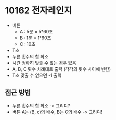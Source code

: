 10162 전자레인지
=============
* 버튼
    * A : 5분 = 5*60초
    * B : 1분 = 1*60초
    * C : 10초
* T초
* 누른 횟수의 합 최소
* 시간 정확히 맞출 수 없는 경우 있음
* A, B, C 횟수 차례대로 출력 (각각의 횟수 사이에 빈칸)
* T초 맞출 수 없으면 -1 출력

접근 방법
-------------
* 누른 횟수의 합 최소 -> 그리디?
* 버튼 A는 (B, c)의 배수, B는 C의 배수 -> 그리디!